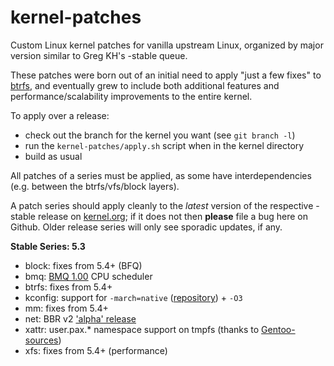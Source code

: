 kernel-patches
==============

Custom Linux kernel patches for vanilla upstream Linux, organized by major
version similar to Greg KH's -stable queue.

These patches were born out of an initial need to apply "just a few fixes"
to [btrfs](https://btrfs.wiki.kernel.org/), and eventually grew to include both
additional features and performance/scalability improvements to the entire kernel.

To apply over a release:

- check out the branch for the kernel you want (see `git branch -l`)
- run the `kernel-patches/apply.sh` script when in the kernel directory
- build as usual

All patches of a series must be applied, as some have interdependencies
(e.g. between the btrfs/vfs/block layers).

A patch series should apply cleanly to the *latest* version of the respective -stable
release on [kernel.org](https://www.kernel.org/); if it does not then **please** file
a bug here on Github. Older release series will only see sporadic updates, if any.

**Stable Series: 5.3**

- block: fixes from 5.4+ (BFQ)
- bmq: [BMQ 1.00](https://cchalpha.blogspot.com/2019/09/bmq-100-release.html) CPU scheduler
- btrfs: fixes from 5.4+
- kconfig: support for `-march=native` ([repository](https://github.com/graysky2/kernel_gcc_patch)) + `-O3`
- mm: fixes from 5.4+
- net: BBR v2 ['alpha' release](https://groups.google.com/forum/?hl=en#!topic/bbr-dev/_ydL31oYnoI)
- xattr: user.pax.* namespace support on tmpfs (thanks to [Gentoo-sources](https://gitweb.gentoo.org/proj/linux-patches.git/))
- xfs: fixes from 5.4+ (performance)

